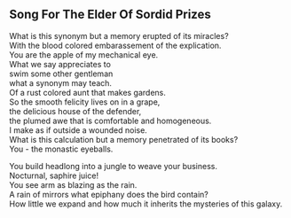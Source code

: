 Song For The Elder Of Sordid Prizes
-----------------------------------
What is this synonym but a memory erupted of its miracles?  
With the blood colored embarassement of the explication.  
You are the apple of my mechanical eye.  
What we say appreciates to  
swim some other gentleman  
what a synonym may teach.  
Of a rust colored aunt that makes gardens.  
So the smooth felicity lives on in a grape,  
the delicious house of the defender,  
the plumed awe that is comfortable and homogeneous.  
I make as if outside a wounded noise.  
What is this calculation but a memory penetrated of its books?  
You - the monastic eyeballs.  
  
You build headlong into a jungle to weave your business.  
Nocturnal, saphire juice!  
You see arm as blazing as the rain.  
A rain of mirrors what epiphany does the bird contain?  
How little we expand and how much it inherits the mysteries of this galaxy.  
